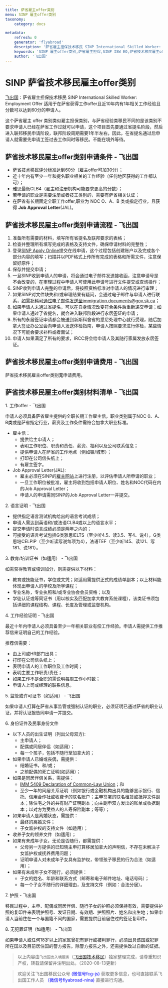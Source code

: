 ```yaml
---
title: 萨省雇主offer类别
menu: SINP 雇主offer类别
taxonomy:
    category: docs

metadata:
    refresh: 0
    generator: 'flyabroad'
    description: '萨省雇主担保技术移民 SINP International Skilled Worker: Employment Offer 适用于在萨省获得工作offer且近10年内有1年相关工作经验且分数可以达到60分的申请人。这个萨省雇主 offer 类别类似雇主担保类别，与萨省经验类移民不同的是该类别不要求申请人已经在萨省工作过就可以申请，这个项目首先要通过省提名阶段，然后进入联邦移民申请阶段，联邦阶段周期需要1年半左右，因此，在省提名通过后申请人就需要先申请工签过去工作同时等移民。不能在境外等待。'
    keywords: 'SINP 雇主offer类别,萨省雇主担保,SINP ISW EO,萨省技术移民雇主offer,International Skilled Worker: Employment Offer,萨省雇主担保移民条件'
    author: '飞出国'
---
```


# SINP 萨省技术移民雇主offer类别

[飞出国](/home)：萨省雇主担保技术移民 SINP International Skilled Worker: Employment Offer 适用于在萨省获得工作offer且近10年内有1年相关工作经验且分数可以达到60分的申请人。

这个萨省雇主 offer 类别类似雇主担保类别，与萨省经验类移民不同的是该类别不要求申请人已经在萨省工作过就可以申请，这个项目首先要通过省提名阶段，然后进入联邦移民申请阶段，联邦阶段周期需要1年半左右，因此，在省提名通过后申请人就需要先申请工签过去工作同时等移民。不能在境外等待。

## 萨省技术移民雇主offer类别申请条件 - 飞出国

* [萨省技术移民评分标准]达到60分（雇主offer可加30分）；
* 近十年内有至少一年和提名职业相关的工作经验（任何地区获得的工作都认可）；
* 雅思最低CLB4（雇主和注册机构可能要求更高的分数）；
* 若申请的职业是需要注册或者技工类别的，需要有萨省相关认证；
* 在萨省有长期固定全职工作offer,职业为 NOC O、A、B 类或指定行业，且获得 **Job Approval Letter**(JAL)。

## 萨省技术移民雇主offer类别申请流程 - 飞出国

1. 准备所有需要的材料，填写所有省提名及联邦要求的表格；
2. 检查并整理所有填写完成的表格及支持文件，确保申请材料的完整性；
3. 登录[SINP Apply Online](https://immigration.saskatchewan.ca/apex/f?p=305:101:6254269028380)提交在线申请，这个过程包括创建账户以及完成各个部分内容的填写；扫描并以PDF格式上传所有完成的表格和所需文件，注意保留好原件；
4. 保存并提交申请；
5. 一旦SINP收到申请人的申请，将会通过电子邮件发送接收函，注意申请号是不会改变的，在审理过程中申请人可使用此申请号进行文件提交或查询操作；
6. SINP收到申请人完整的申请后，将按照资格标准对申请人的情况进行审理；
7. 如果SINP对文件缺失和/或审理结果有疑问，会通过电子邮件与申请人进行联系，如需补料可通过电子邮件发送至immigration.documents@gov.sk.ca；
8. 如果申请人未通过省提名，可以在自身情况改变符合条件后重新递交申请；如果申请人通过了省提名，就会进入联邦阶段进行永居签证的申请；
9. 所有的永居签证申请都会被送到新斯科舍省的悉尼处理中心就行受理，随后加拿大签证办公室会向申请人发送体检指南，申请人按照要求进行体检，某些情况下可能会要求补料或者面试；
10. 申请人如果满足了所有的要求，IRCC将会给申请人及其随行家属发放永居签证。

## 萨省技术移民雇主offer类别申请费用 - 飞出国

萨省技术移民雇主offer类别**无**申请费用。

## 萨省技术移民雇主offer类别材料清单 - 飞出国

1\. 工作offer - 飞出国

申请人必须具备萨省雇主提供的全职长期工作雇主信，职业类别属于NOC 0、A、B类或是萨省指定行业，薪资及工作条件需符合加拿大职业标准。

* 雇主信：
    * 提供给主申请人；
    * 表明工作职位、职责和责任、薪资、福利以及公司联系信息；
    * 提供申请人在萨省的工作地点（例如镇/城市）；
    * 打印在公司信头纸上；
    * 有雇主签字。
* Job Approval Letter(JAL):
    * 雇主必须在SINP的[雇主网站](http://www.saskatchewan.ca/residents/moving-to-saskatchewan/immigrating-to-saskatchewan/hiring-foreign-workers/recruit-and-hire-workers-with-sinp)上进行注册，以评估申请人所申请的职业；
    * 一旦工作职位被批准，雇主将收到包括申请人职位、姓名和NOC代码在内的Job Approval Letter；
    * 申请人的申请需同SINP的Job Approval Letter一并提交。

2\. 语言证明 - 飞出国

* 提供指定语言测试机构给出的语言考试成绩；
* 申请人需达到英语和/或法语CLB4或以上的语言水平；
* 提交申请时语言成绩必须是两年之内的；
* 可接受的语言考试包括G类雅思IELTS（至少听4.5、读3.5、写4、说4），G类思培CELPIP（至少听读写说每项为4），法语TEF（至少听145、读121、写181、说181）。

3\. 教育/培训证书（如适用） - 飞出国

如需获得教育或培训加分，则需提供以下材料：

* 教育或技能证书，学位或文凭；如适用需提供正式的成绩单副本；以上材料能体现出申请人的学校及所学课程；
* 专业名称，专业执照和/或专业协会会员资格；以及
* 学徒认证或等同证书（用以核实及匹配加拿大教育系统课程），该类证书须包括详细的课程结构、课程、长度及管理或监督机构。

4\. 工作经验证明 - 飞出国

最近十年内申请人必须具备至少一年相关职业有偿工作经验。申请人需提供工作推荐信来证明自己的工作经验。

推荐信需要：

* 由上司或HR部门出具；
* 打印在公司信头纸上；
* 表明申请人的工作职位及工作时间；
* 表明主要工作职责/责任；
* 如果工作不是全职的需说明每周工作小时数；
* 申请人上司或经理的联系信息。

5\. 监管或许可证书（如适用） - 飞出国

如果申请人打算在萨省从事监管或强制认证的职业，必须证明已通过萨省的职业认证，并将认证报告同申请一并提交。

6\. 身份证件及民事身份文件

* 以下人员的出生证明（列出父母双方):
    * 主申请人；
    * 配偶或同居伴侣（如适用）；
    * 每一个孩子，包括不随行至加拿大的；
* 如果申请人已婚或丧偶，需提供：
    * 结婚证书，和/或；
    * 之前配偶的死亡证明(如适用）；
* 如果是同居伴侣关系，需提供：
    * [IMM 5409 Declaration of Common-Law Union](https://www.canada.ca/content/dam/ircc/migration/ircc/english/pdf/kits/forms/imm5409e.pdf)；和
    * 至少一年的同居关系证明（例如银行或金融机构出具的能够显示银行、信托、信用合作社或收费卡的联名账户；主申签署的联名租赁或抵押文件副本；除住宅之外的共有财产证明副本；向主副申双方发出的账单或收据副本；以对方为受益人的人寿保险副本；等等）；
* 如果申请人是离婚状态，需提供：  
    * 最终的离婚文件；
    * 子女监护权的支持文件（如适用）；
* 收养子女的领养文件（如适用）；
* 如果有未成年子女，无论是否随行，都需提供：
    * 父母另一方提供的已知晓主申打算移居加拿大的声明信，不存在未解决子女监护权或抚养费用问题；
    * 证明申请人对未成年子女具有监护权，带领孩子移民的行为合法（如适用）；
* 如果有未成年子女不随行，必须提供：
    * 子女的姓名、年龄和联系方式（邮寄和电子邮件地址、电话号码）；
    * 每一个子女不随行的详细理由，及支持文件（例如：合法分居）。

7\. 护照 - 飞出国

移民过程中，主申、配偶或同居伴侣、随行子女的护照必须保持有效，需要提供护照的复印件来表明护照号、发证日期、有效期、护照照片、姓名和出生地；如果申请人当前住在一个与国籍不同的国家，需要提供目前居住过的签证复印件。

8\. 无犯罪证明（如适用） - 飞出国

如果申请人或任何18岁以上的家属曾犯有罪行或被判罪行，必须出具该国或犯罪所在国以及目前居住国的警方报告。除警方报告之外，还需提供改过自新的证据。

> 以上内容由`飞出国出入境服务`（[飞出国技术移民](http://js.flyabroad.com.hk)）独家整理完成，请尊重知识产权，转载请保留并注明出处。（2020-08-13更新）

> 欢迎关注飞出国移民公众号 <font color=Blue>(微信号fcg-js)</font> 获取更多信息，也可直接联系飞出国工作人员 <font color=Blue>（微信号flyabroad-nina)</font> 直接进行沟通。

[萨省紧缺职业列表]: /ca/sk/sinp-skilled/indemand-occupation
[萨省技术移民评分标准]: /ca/sk/sinp-skilled/pointgrid
[ECA学历认证]: /ca/ee/eca